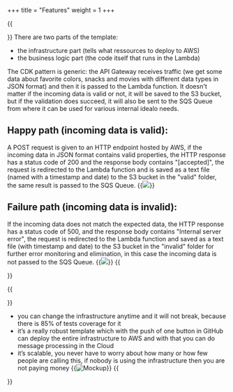 +++
title = "Features"
weight = 1
+++

{{<section title="Features">}}
There are two parts of the template: 
- the infrastructure part  (tells what ressources to deploy to AWS)
- the business logic part (the code itself that runs in the Lambda)

The CDK pattern is generic: the API Gateway receives traffic (we get some data about favorite colors, snacks and movies with different data types in JSON format) and then it is passed to the Lambda function. It doesn't matter if the incoming data is valid or not, it will be saved to the S3 bucket, but if the validation does succeed, it will also be sent to the SQS Queue from where it can be used for various internal idealo needs.
## Happy path (incoming data is valid):
A POST request is given to an HTTP endpoint hosted by AWS, if the incoming data in JSON format contains valid properties, the HTTP response has a status code of 200 and the response body contains "[accepted]", the request is redirected to the Lambda function and is saved as a text file (named with a timestamp and date) to the S3 bucket in the "valid" folder, the same result is passed to the SQS Queue.
{{<image src="valid.png">}}

## Failure path (incoming data is invalid):
If the incoming data does not match the expected data, the HTTP response has a status code of 500, and the response body contains "Internal server error", the request is redirected to the Lambda function and saved as a text file (with timestamp and date) to the S3 bucket in the "invalid" folder for further error monitoring and elimination, in this case the incoming data is not passed to the SQS Queue.
{{<image src="invalid.png">}}
{{</section>}}

{{<section title="Template advantages">}}
- you can change the infrastructure anytime and it will not break, because there is 85% of tests coverage for it
- it’s a really robust template which with the push of one button in GitHub can deploy the entire infrastructure to AWS and with that you can do message processing in the Cloud
- it’s scalable, you never have to worry about how many or how few people are calling this, if nobody is using the infrastructure then you are not paying money
{{<image src="pros.png" alt="Mockup" >}}
{{</section>}}

